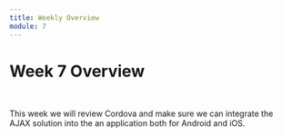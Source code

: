 ```yaml
---
title: Weekly Overview
module: 7
---
```


# Week 7 Overview <br />

<br />




This week we will review Cordova and make sure we can integrate the AJAX solution into the an application both for Android and iOS.

<!--
<iframe width="560" height="315" src="https://www.youtube.com/embed/3ZtXl1jiyGY" frameborder="0" allow="accelerometer; autoplay; encrypted-media; gyroscope; picture-in-picture" allowfullscreen></iframe>
-->